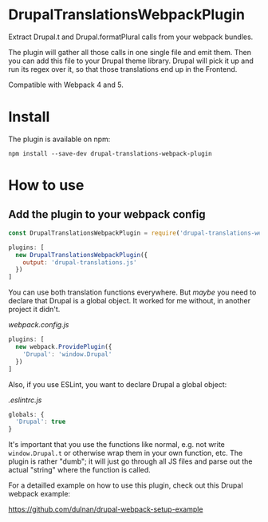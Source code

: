 # DrupalTranslationsWebpackPlugin
Extract Drupal.t and Drupal.formatPlural calls from your webpack bundles.

The plugin will gather all those calls in one single file and emit them.
Then you can add this file to your Drupal theme library. Drupal will pick it up
and run its regex over it, so that those translations end up in the Frontend.

Compatible with Webpack 4 and 5.

# Install

The plugin is available on npm:

```
npm install --save-dev drupal-translations-webpack-plugin
```

# How to use
## Add the plugin to your webpack config
```javascript
const DrupalTranslationsWebpackPlugin = require('drupal-translations-webpack-plugin')

plugins: [
  new DrupalTranslationsWebpackPlugin({
    output: 'drupal-translations.js'
  })
]
```

You can use both translation functions everywhere. But *maybe* you need to declare
that Drupal is a global object. It worked for me without, in another project it
didn't.

*webpack.config.js*
```javascript
plugins: [
  new webpack.ProvidePlugin({
    'Drupal': 'window.Drupal'
  })
]
```

Also, if you use ESLint, you want to declare Drupal a global object:

*.eslintrc.js*
```javascript
globals: {
  'Drupal': true
}
```

It's important that you use the functions like normal, e.g. not write `window.Drupal.t`
or otherwise wrap them in your own function, etc. The plugin is rather "dumb"; it will
just go through all JS files and parse out the actual "string" where the function is
called.

For a detailled example on how to use this plugin, check out this Drupal webpack example:

https://github.com/dulnan/drupal-webpack-setup-example
